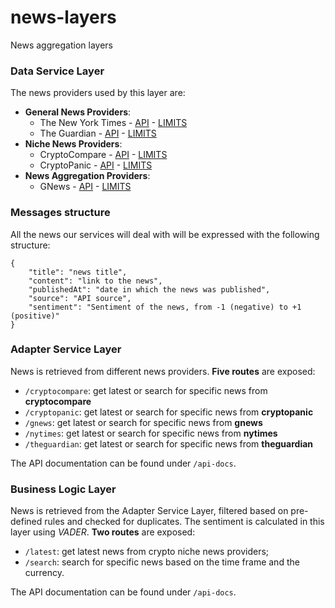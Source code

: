 # news-layers
News aggregation layers

### Data Service Layer
The news providers used by this layer are:
- **General News Providers**:
    - The New York Times - [API](https://developer.nytimes.com/apis) - [LIMITS](https://developer.nytimes.com/faq#a11)
    - The Guardian - [API](https://open-platform.theguardian.com/documentation/) - [LIMITS](https://open-platform.theguardian.com/access/)
- **Niche News Providers**:
    - CryptoCompare - [API](https://min-api.cryptocompare.com/) - [LIMITS](https://min-api.cryptocompare.com/pricing)
    - CryptoPanic - [API](https://cryptopanic.com/developers/api/) - [LIMITS](https://cryptopanic.com/developers/api/)
- **News Aggregation Providers**:
    - GNews - [API](https://gnews.io/docs/v4#introduction) - [LIMITS](https://gnews.io/#pricing)


### Messages structure
All the news our services will deal with will be expressed with the following structure:
```
{
    "title": "news title",
    "content": "link to the news",
    "publishedAt": "date in which the news was published",
    "source": "API source",
    "sentiment": "Sentiment of the news, from -1 (negative) to +1 (positive)"
}
```

### Adapter Service Layer
News is retrieved from different news providers.
**Five routes** are exposed:
- `/cryptocompare`: get latest or search for specific news from **cryptocompare**
- `/cryptopanic`: get latest or search for specific news from **cryptopanic**
- `/gnews`: get latest or search for specific news from **gnews**
- `/nytimes`: get latest or search for specific news from **nytimes**
- `/theguardian`: get latest or search for specific news from **theguardian**

The API documentation can be found under `/api-docs`.

### Business Logic Layer
News is retrieved from the Adapter Service Layer, filtered based on pre-defined rules and checked for duplicates.
The sentiment is calculated in this layer using *VADER*.
**Two routes** are exposed:
- `/latest`: get latest news from crypto niche news providers;
- `/search`: search for specific news based on the time frame and the currency.

The API documentation can be found under `/api-docs`.
